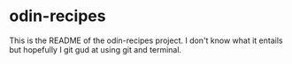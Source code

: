 # odin-recipes
This is the README of the odin-recipes project. I don't know what it entails but hopefully I git gud at using git and terminal.